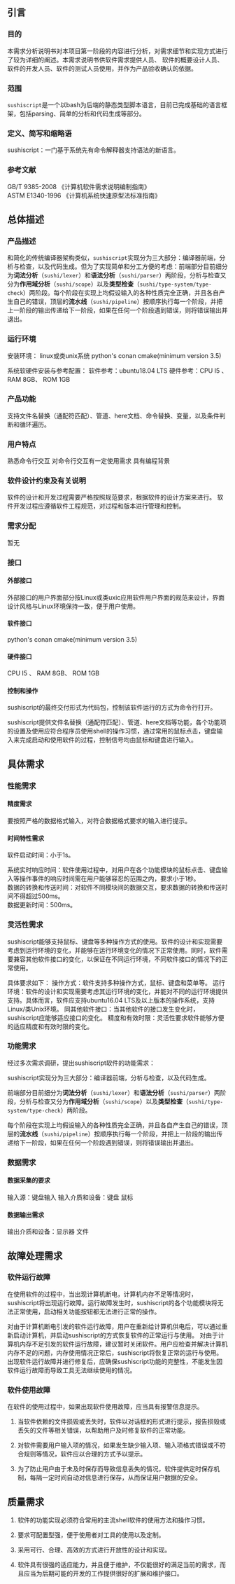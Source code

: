 ## 引言

### 目的

本需求分析说明书对本项目第一阶段的内容进行分析，对需求细节和实现方式进行了较为详细的阐述。本需求说明书供软件需求提供人员、
软件的概要设计人员、软件的开发人员、软件的测试人员使用，并作为产品验收确认的依据。

### 范围

`sushiscript`是一个以bash为后端的静态类型脚本语言，目前已完成基础的语言框架，包括parsing、简单的分析和代码生成等部分。

### 定义、简写和缩略语

sushiscript：一门基于系统先有命令解释器支持语法的新语言。

### 参考文献

GB/T 9385-2008 《计算机软件需求说明编制指南》  
ASTM E1340-1996 《计算机系统快速原型法标准指南》


## 总体描述

### 产品描述

和简化的传统编译器架构类似，`sushiscript`实现分为三大部分：编译器前端，分析与检查，以及代码生成。但为了实现简单和分工方便的考虑：前端部分目前细分为**词法分析**（`sushi/lexer`）和**语法分析**（`sushi/parser`）两阶段，分析与检查又分为**作用域分析**（`sushi/scope`）以及**类型检查**（`sushi/type-system/type-check`）两阶段。每个阶段在实现上均假设输入的各种性质完全正确，并且各自产生自己的错误，顶层的**流水线**（`sushi/pipeline`）按顺序执行每一个阶段，并把上一阶段的输出传递给下一阶段，如果在任何一个阶段遇到错误，则将错误输出并退出。

### 运行环境

安装环境：
  linux或类unix系统
  python's conan
  cmake(minimum version 3.5)
  
系统软硬件安装与参考配置：
  软件参考：ubuntu18.04 LTS
  硬件参考：CPU I5 、 RAM 8GB、 ROM 1GB

### 产品功能

支持文件名替换（通配符匹配）、管道、here文档、命令替换、变量，以及条件判断和循环遍历。

### 用户特点

熟悉命令行交互
对命令行交互有一定使用需求
具有编程背景

### 软件设计约束及有关说明

软件的设计和开发过程需要严格按照规范要求，根据软件的设计方案来进行。
软件开发过程应遵循软件工程规范，对过程和版本进行管理和控制。

### 需求分配

暂无

### 接口

#### 外部接口

外部接口的用户界面部分按Linux或类uxic应用软件用户界面的规范来设计，界面设计风格与Linux环境保持一致，便于用户使用。

#### 软件接口

python's conan
cmake(minimum version 3.5)

#### 硬件接口

CPU I5 、 RAM 8GB、 ROM 1GB

#### 控制和操作

sushiscript的最终交付形式为代码包，控制该软件运行的方式为命令行打开。

sushiscript提供文件名替换（通配符匹配）、管道、here文档等功能，各个功能项的设置及使用应符合程序员使用shell的操作习惯，通过常用的鼠标点击，键盘输入来完成启动和使用软件的过程，控制信号均由鼠标和键盘进行输入。

## 具体需求

### 性能需求

#### 精度需求

要按照严格的数据格式输入，对符合数据格式要求的输入进行提示。 

#### 时间特性需求

软件启动时间：小于1s。

系统实时响应时间：软件使用过程中，对用户在各个功能模块的鼠标点击、键盘输入等操作事件的响应时间需在用户能够容忍的范围之内，要求小于1秒。  
数据的转换和传送时间：对软件不同模块间的数据交互，要求数据的转换和传送时间不得超过500ms。  
数据更新时间：500ms。  

### 灵活性需求

sushiscript能够支持鼠标、键盘等多种操作方式的使用。软件的设计和实现需要考虑到运行环境的变化，并能够在运行环境变化的情况下正常使用。同时，软件需要兼容其他软件接口的变化，以保证在不同运行环境，不同软件接口的情况下的正常使用。

具体要求如下：
操作方式：软件支持多种操作方式，鼠标、键盘和菜单等。
运行环境：软件的设计和实现需要考虑其运行环境的变化，并能对不同的运行环境提供支持。具体而言，软件应支持ubuntu16.04 LTS及以上版本的操作系统，支持Linux/类Unix环境。
同其他软件接口：当其他软件的接口发生变化时，sushiscript应能够适应接口的变化。
精度和有效时限：灵活性要求软件能够方便的适应精度和有效时限的变化。

### 功能需求

经过多次需求调研，提出sushiscript软件的功能需求：

sushiscript实现分为三大部分：编译器前端，分析与检查，以及代码生成。

前端部分目前细分为**词法分析**（`sushi/lexer`）和**语法分析**（`sushi/parser`）两阶段，分析与检查又分为**作用域分析**（`sushi/scope`）以及**类型检查**（`sushi/type-system/type-check`）两阶段。

每个阶段在实现上均假设输入的各种性质完全正确，并且各自产生自己的错误，顶层的**流水线**（`sushi/pipeline`）按顺序执行每一个阶段，并把上一阶段的输出传递给下一阶段，如果在任何一个阶段遇到错误，则将错误输出并退出。

### 数据需求

#### 数据采集的要求

输入源：键盘输入
输入介质和设备：键盘 鼠标

#### 数据输出需求

输出介质和设备：显示器 文件

## 故障处理需求

### 软件运行故障

在使用软件的过程中，当出现计算机断电，计算机内存不足等情况时，sushiscript将出现运行故障。运行故障发生时，sushiscript的各个功能模块将无法正常使用，启动相关功能按钮都无法进行正常的操作。

对由于计算机断电引发的软件运行故障，用户在重新给计算机供电后，可以通过重新启动计算机，并启动sushiscript的方式恢复软件的正常运行与使用。
对由于计算机内存不足引发的软件运行故障，建议暂时关闭软件。用户应检查并解决计算机内存不足的问题，内存使用情况正常后，sushiscript将恢复正常的运行与使用。
出现软件运行故障并进行修复后，应确保sushiscript功能的完整性，不能发生因软件运行故障而导致工具无法继续使用的情况。

### 软件使用故障

在软件的使用过程中，如果出现软件使用故障，应当具有报警信息提示。 

1)	当软件依赖的文件损毁或丢失时，软件以对话框的形式进行提示，报告损毁或丢失的文件等相关错误，以帮助用户及时修复软件的正常功能。

2)	对软件需要用户输入项的情况，如果发生缺少输入项、输入项格式错误或不符合规则等情况，软件应以合理的方式予以提示。

3)	为了防止用户由于未及时保存而导致信息丢失的情况，软件提供定时保存机制，每隔一定时间自动对信息进行保存，从而保证用户数据的安全。

## 质量需求

1)	软件的功能实现必须符合常用的主流shell软件的使用方法和操作习惯。

2)	要求可配置型强，便于使用者对工具的使用以及定制。

3)	采用可行、合理、高效的方式进行开放性的设计和实现。

4)	软件具有很强的适应能力，并且便于维护，不仅能很好的满足当前的需求，而且应当为后期可能的开发的工作提供很好的扩展和维护接口。

